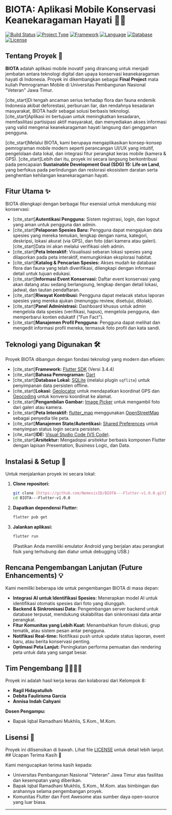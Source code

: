 # BIOTA: Aplikasi Mobile Konservasi Keanekaragaman Hayati 🌱📱

[![Build Status](https://img.shields.io/badge/Status-Complete-brightgreen)](https://github.com/NemesisID/BIOTA---Flutter-v1.0.0/)
[![Project Type](https://img.shields.io/badge/Type-Final%20Project-blue)](https://github.com/NemesisID/BIOTA---Flutter-v1.0.0/)
[![Framework](https://img.shields.io/badge/Framework-Flutter-02569B?logo=flutter)](https://flutter.dev/)
[![Language](https://img.shields.io/badge/Language-Dart-0175C2?logo=dart)](https://dart.dev/)
[![Database](https://img.shields.io/badge/Database-SQLite-003B57?logo=sqlite)](https://www.sqlite.org/index.html)
[![License](https://img.shields.io/github/license/NemesisID/BIOTA---Flutter-v1.0.0)](https://github.com/NemesisID/BIOTA---Flutter-v1.0.0/blob/main/LICENSE)

## Tentang Proyek 🌿

**BIOTA** adalah aplikasi mobile inovatif yang dirancang untuk menjadi jembatan antara teknologi digital dan upaya konservasi keanekaragaman hayati di Indonesia. Proyek ini dikembangkan sebagai **Final Project** mata kuliah Pemrograman Mobile di Universitas Pembangunan Nasional "Veteran" Jawa Timur.

[cite_start]Di tengah ancaman serius terhadap flora dan fauna endemik Indonesia akibat deforestasi, perburuan liar, dan rendahnya kesadaran masyarakat, BIOTA hadir sebagai solusi berbasis teknologi. [cite_start]Aplikasi ini bertujuan untuk meningkatkan kesadaran, memfasilitasi partisipasi aktif masyarakat, dan menyediakan akses informasi yang valid mengenai keanekaragaman hayati langsung dari genggaman pengguna.

[cite_start]Melalui BIOTA, kami berupaya mengaplikasikan konsep-konsep pemrograman mobile modern seperti perancangan UI/UX yang intuitif, pengelolaan data lokal, dan integrasi fitur perangkat keras mobile (kamera & GPS). [cite_start]Lebih dari itu, proyek ini secara langsung berkontribusi pada pencapaian **Sustainable Development Goal (SDG) 15: Life on Land**, yang berfokus pada perlindungan dan restorasi ekosistem daratan serta penghentian kehilangan keanekaragaman hayati.

## Fitur Utama ✨

BIOTA dilengkapi dengan berbagai fitur esensial untuk mendukung misi konservasi:

* [cite_start]**Autentikasi Pengguna:** Sistem registrasi, login, dan logout yang aman untuk pengguna dan admin.
* [cite_start]**Pelaporan Spesies Baru:** Pengguna dapat mengajukan data spesies yang mereka temukan, lengkap dengan nama, kategori, deskripsi, lokasi akurat (via GPS), dan foto (dari kamera atau galeri). [cite_start]Data ini akan melalui verifikasi oleh admin.
* [cite_start]**Peta Interaktif:** Visualisasi sebaran lokasi spesies yang dilaporkan pada peta interaktif, memungkinkan eksplorasi habitat.
* [cite_start]**Katalog & Pencarian Spesies:** Akses mudah ke database flora dan fauna yang telah diverifikasi, dilengkapi dengan informasi detail untuk tujuan edukasi.
* [cite_start]**Informasi Event Konservasi:** Daftar event konservasi yang akan datang atau sedang berlangsung, lengkap dengan detail lokasi, jadwal, dan tautan pendaftaran.
* [cite_start]**Riwayat Kontribusi:** Pengguna dapat melacak status laporan spesies yang mereka ajukan (menunggu review, disetujui, ditolak).
* [cite_start]**Panel Administrasi:** Dashboard khusus untuk admin mengelola data spesies (verifikasi, hapus), mengelola pengguna, dan memperbarui konten edukatif ("Fun Fact").
* [cite_start]**Manajemen Profil Pengguna:** Pengguna dapat melihat dan mengedit informasi profil mereka, termasuk foto profil dan kata sandi.

## Teknologi yang Digunakan 🛠️

Proyek BIOTA dibangun dengan fondasi teknologi yang modern dan efisien:

* [cite_start]**Framework:** [Flutter SDK](https://flutter.dev/) (Versi 3.4.4) 
* [cite_start]**Bahasa Pemrograman:** [Dart](https://dart.dev/) 
* [cite_start]**Database Lokal:** [SQLite](https://www.sqlite.org/index.html) (melalui plugin `sqflite`) untuk penyimpanan data persisten offline.
* [cite_start]**Lokasi:** [Geolocator](https://pub.dev/packages/geolocator) untuk mendapatkan koordinat GPS dan [Geocoding](https://pub.dev/packages/geocoding) untuk konversi koordinat ke alamat.
* [cite_start]**Pengambilan Gambar:** [Image Picker](https://pub.dev/packages/image_picker) untuk mengambil foto dari galeri atau kamera.
* [cite_start]**Peta Interaktif:** [flutter_map](https://pub.dev/packages/flutter_map) menggunakan [OpenStreetMap](https://www.openstreetmap.org/) sebagai penyedia tile peta.
* [cite_start]**Manajemen State/Autentikasi:** [Shared Preferences](https://pub.dev/packages/shared_preferences) untuk menyimpan status login secara persisten.
* [cite_start]**IDE:** [Visual Studio Code (VS Code)](https://code.visualstudio.com/).
* [cite_start]**Arsitektur:** Mengadopsi arsitektur berbasis komponen Flutter dengan lapisan Presentation, Business Logic, dan Data.

## Instalasi & Setup 🚀

Untuk menjalankan proyek ini secara lokal:

1.  **Clone repositori:**
    ```bash
    git clone [https://github.com/NemesisID/BIOTA---Flutter-v1.0.0.git](https://github.com/NemesisID/BIOTA---Flutter-v1.0.0.git)
    cd BIOTA---Flutter-v1.0.0
    ```
2.  **Dapatkan dependensi Flutter:**
    ```bash
    flutter pub get
    ```
3.  **Jalankan aplikasi:**
    ```bash
    flutter run
    ```
    (Pastikan Anda memiliki emulator Android yang berjalan atau perangkat fisik yang terhubung dan diatur untuk debugging USB.)

## Rencana Pengembangan Lanjutan (Future Enhancements) 💡

Kami memiliki beberapa ide untuk pengembangan BIOTA di masa depan:

* **Integrasi AI untuk Identifikasi Spesies:** Menerapkan model AI untuk identifikasi otomatis spesies dari foto yang diunggah.
* **Backend & Sinkronisasi Data:** Pengembangan server backend untuk database terpusat, mendukung skalabilitas dan sinkronisasi data antar perangkat.
* **Fitur Komunitas yang Lebih Kuat:** Menambahkan forum diskusi, grup tematik, atau sistem pesan antar pengguna.
* **Notifikasi Real-time:** Notifikasi push untuk update status laporan, event baru, atau berita konservasi penting.
* **Optimasi Peta Lanjut:** Peningkatan performa pemuatan dan rendering peta untuk data yang sangat besar.

## Tim Pengembang 🧑‍💻👩‍💻

Proyek ini adalah hasil kerja keras dan kolaborasi dari Kelompok 8:

* **Ragil Hidayatulloh**
* **Debita Faulirisma Garcia**
* **Annisa Indah Cahyani**

**Dosen Pengampu:**
* Bapak Iqbal Ramadhani Mukhlis, S.Kom., M.Kom. 

## Lisensi 📄

Proyek ini dilisensikan di bawah. Lihat file [LICENSE](LICENSE) untuk detail lebih lanjut. ## Ucapan Terima Kasih 🙏

Kami mengucapkan terima kasih kepada:
* Universitas Pembangunan Nasional "Veteran" Jawa Timur atas fasilitas dan kesempatan yang diberikan.
* Bapak Iqbal Ramadhani Mukhlis, S.Kom., M.Kom. atas bimbingan dan arahannya selama pengembangan proyek.
* Komunitas Flutter dan Font Awesome atas sumber daya open-source yang luar biasa.

---
